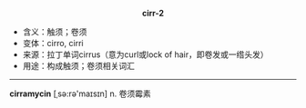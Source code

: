 
**<center>cirr-2</center>**

- <span class="definition">含义：触须；卷须</span>
- <span class="definition">变体：cirro, cirri</span>
- <span class="definition">来源：拉丁单词cirrus（意为curl或lock of hair，即卷发或一绺头发）</span>
- <span class="definition">用途：构成触须；卷须相关词汇</span>

---

<span class="vocabulary">**cirramycin**</span> [ˌsә:rә'maɪsɪn] n. 卷须霉素
